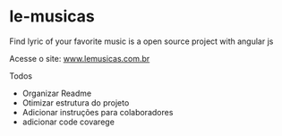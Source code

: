 # le-musicas
Find lyric of your favorite music is a open source project with angular js

Acesse o site: www.lemusicas.com.br


Todos
- Organizar Readme
- Otimizar estrutura do projeto 
- Adicionar instruções para colaboradores
- adicionar code covarege
